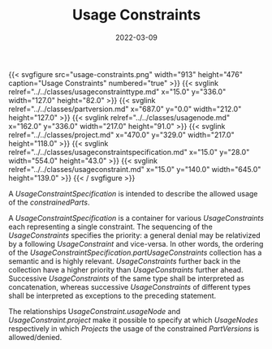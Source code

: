 ﻿---
title: Usage Constraints
toc: false
type: specs
layout: diagram
date: "2022-03-09"
draft: false
specification: VEC
version: 2.0.0
documentType: "Recommendation"
elementType: Diagram
classes:
  - UsageConstraintType
  - PartVersion
  - UsageNode
  - Project
  - UsageConstraintSpecification
  - UsageConstraint
menu:
  VEC-2.0.0:    
    parent: key-concepts
    identifier: key-concepts/usage-constraints
    weight: 1001006 

# Prev/next pager order (if `docs_section_pager` enabled in `params.toml`)
weight: 1001006
---
{{< svgfigure src="usage-constraints.png" width="913" height="476" caption="Usage Constraints" numbered="true" >}}
  {{< svglink relref="../../classes/usageconstrainttype.md" x="15.0" y="336.0" width="127.0" height="82.0" >}}
  {{< svglink relref="../../classes/partversion.md" x="687.0" y="0.0" width="212.0" height="127.0" >}}
  {{< svglink relref="../../classes/usagenode.md" x="162.0" y="336.0" width="217.0" height="91.0" >}}
  {{< svglink relref="../../classes/project.md" x="470.0" y="329.0" width="217.0" height="118.0" >}}
  {{< svglink relref="../../classes/usageconstraintspecification.md" x="15.0" y="28.0" width="554.0" height="43.0" >}}
  {{< svglink relref="../../classes/usageconstraint.md" x="15.0" y="140.0" width="645.0" height="139.0" >}}
{{< / svgfigure >}}
<p> A <i>UsageConstraintSpecification</i> is intended to describe the allowed usage of the <i>constrainedParts</i>.      </p>      <p> A <i>UsageConstraintSpecification</i> is a container for various <i>UsageConstraints</i> each representing a single constraint. The sequencing of the <i>UsageConstraints</i> specifies the priority: a general denial may be relativized by a following <i>UsageConstraint</i> and vice-versa. In other words, the ordering of the <i>UsageConstraintSpecification.partUsageConstraints</i> collection has a semantic and is highly relevant. <i>UsageConstraints</i> further back in the collection have a higher priority than <i>UsageConstraints</i> further ahead. Successive <i>UsageConstraints</i> of the same type shall be interpreted as concatenation, whereas successive <i>UsageConstraints</i> of different types shall be interpreted as exceptions to the preceding statement.       </p>      <p> The relationships U<i>sageConstraint.usageNode</i> and <i>UsageConstraint.project</i> make it possible to specify at which <i>UsageNodes</i> respectively in which <i>Projects</i> the usage of the constrained <i>PartVersions</i> is allowed/denied.      </p>
